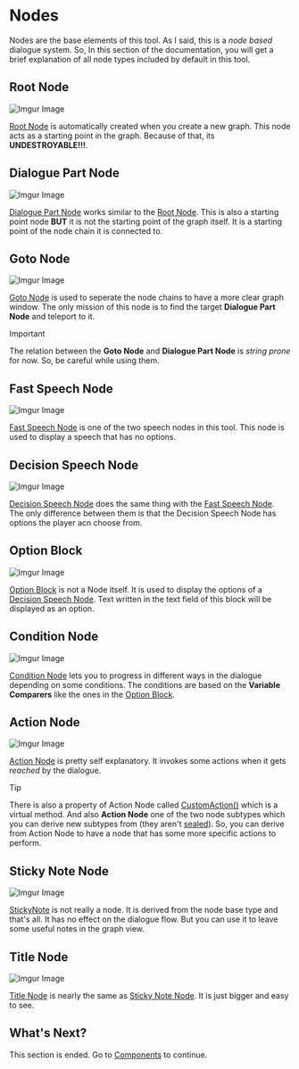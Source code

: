 # Nodes

Nodes are the base elements of this tool. As I said, this is a *node based* dialogue system. So, In this section of the documentation, you will get a brief explanation of all node types included by default in this tool.

## Root Node
![Imgur Image](https://imgur.com/dXWjyTo.jpg)

[Root Node](https://b1lodhand.github.io/absent-dialogues/api/com.absence.dialoguesystem.internals.RootNode.html) is automatically created when you create a new graph. This node acts as a starting point in the graph. Because of that, its **UNDESTROYABLE!!!**.


## Dialogue Part Node
![Imgur Image](https://imgur.com/v1ryjfE.jpg)

[Dialogue Part Node](https://b1lodhand.github.io/absent-dialogues/api/com.absence.dialoguesystem.internals.DialoguePartNode.html) works similar to the [Root Node](#root-node). This is also a starting point node **BUT** it is not the starting point of the graph itself. It is a starting point of the node chain it is connected to.



## Goto Node <a name = "goto-node"></a>
![Imgur Image](https://imgur.com/GH0crEP.jpg)

[Goto Node](https://b1lodhand.github.io/absent-dialogues/api/com.absence.dialoguesystem.internals.GotoNode.html) is used to seperate the node chains to have a more clear graph window. The only mission of this node is to find the target **Dialogue Part Node** and teleport to it.

> [!IMPORTANT]
> The relation between the **Goto Node** and **Dialogue Part Node** is *string prone* for now. So, be careful while using them.


## Fast Speech Node
![Imgur Image](https://imgur.com/ENtvpBh.jpg)

[Fast Speech Node](https://b1lodhand.github.io/absent-dialogues/api/com.absence.dialoguesystem.internals.FastSpeechNode.html) is one of the two speech nodes in this tool. This node is used to display a speech that has no options.


## Decision Speech Node
![Imgur Image](https://imgur.com/1x1jBK3.jpg)

[Decision Speech Node](https://b1lodhand.github.io/absent-dialogues/api/com.absence.dialoguesystem.internals.DecisionSpeechNode.html) does the same thing with the [Fast Speech Node](#fast-speech-node). The only difference between them is that the Decision Speech Node has options the player acn choose from.


## Option Block
![Imgur Image](https://imgur.com/Uw7Ckf1.jpg)

[Option Block](https://b1lodhand.github.io/absent-dialogues/api/com.absence.dialoguesystem.internals.Option.html) is not a Node itself. It is used to display the options of a [Decision Speech Node](#decision-speech-node). Text written in the text field of this block will be displayed as an option.


## Condition Node
![Imgur Image](https://imgur.com/cX67Zaf.jpg)

[Condition Node](https://b1lodhand.github.io/absent-dialogues/api/com.absence.dialoguesystem.internals.ConditionNode.html) lets you to progress in different ways in the dialogue depending on some conditions. The conditions are based on the **Variable Comparers** like the ones in the [Option Block](#option-block).


## Action Node
![Imgur Image](https://imgur.com/kN2nR9h.jpg)

[Action Node](https://b1lodhand.github.io/absent-dialogues/api/com.absence.dialoguesystem.internals.ActionNode.html) is pretty self explanatory. It invokes some actions when it gets *reached* by the dialogue.

>[!TIP]
>There is also a property of Action Node called [CustomAction()](https://b1lodhand.github.io/absent-dialogues/api/com.absence.dialoguesystem.internals.ActionNode.html#com_absence_dialoguesystem_internals_ActionNode_CustomAction) which is a virtual method. And also **Action Node** one of the two node subtypes which you can derive new subtypes from (they aren't [sealed](https://learn.microsoft.com/en-us/dotnet/csharp/language-reference/keywords/sealed)). So, you can derive from Action Node to have a node that has some more specific actions to perform.


## Sticky Note Node
![Imgur Image](https://imgur.com/JRQ6CzE.jpg)

[StickyNote](https://b1lodhand.github.io/absent-dialogues/api/com.absence.dialoguesystem.internals.StickyNoteNode.html) is not really a node. It is derived from the node base type and that's all. It has no effect on the dialogue flow. But you can use it to leave some useful notes in the graph view. 


## Title Node
![Imgur Image](https://imgur.com/rk6yLRB.png)

[Title Node](https://b1lodhand.github.io/absent-dialogues/api/com.absence.dialoguesystem.internals.TitleNode.html) is nearly the same as [Sticky Note Node](#sticky-note-node). It is just bigger and easy to see.

## What's Next?

This section is ended. Go to [Components](https://b1lodhand.github.io/absent-dialogues/docs/getting-started/components.html) to continue.